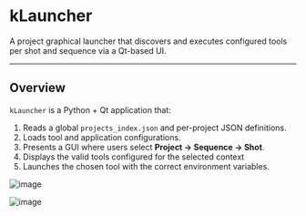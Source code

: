 # kLauncher 

A project graphical launcher that discovers and executes configured tools per shot and sequence via a Qt-based UI.

---

##  Overview

`kLauncher` is a Python + Qt application that:

1. Reads a global `projects_index.json` and per-project JSON definitions.  
2. Loads tool and application configurations.  
3. Presents a GUI where users select **Project → Sequence → Shot**.  
4. Displays the valid tools configured for the selected context
5. Launches the chosen tool with the correct environment variables.

![image](https://github.com/user-attachments/assets/b8a84fc3-67d0-4faf-a1aa-1f6c8e3746b2)

![image](https://github.com/user-attachments/assets/61d640ed-f98e-4cd0-b2a5-079db6fdb607)






